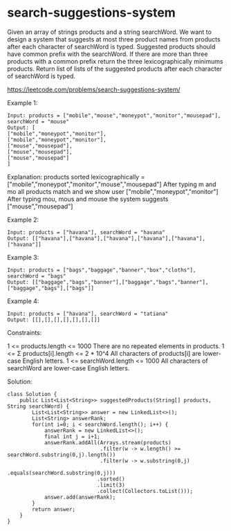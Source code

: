 # search-suggestions-system
Given an array of strings products and a string searchWord. We want to design a system that suggests at most three product names from products after each character of searchWord is typed. Suggested products should have common prefix with the searchWord. If there are more than three products with a common prefix return the three lexicographically minimums products.  Return list of lists of the suggested products after each character of searchWord is typed. 

https://leetcode.com/problems/search-suggestions-system/

Example 1:
```
Input: products = ["mobile","mouse","moneypot","monitor","mousepad"], searchWord = "mouse"
Output: [
["mobile","moneypot","monitor"],
["mobile","moneypot","monitor"],
["mouse","mousepad"],
["mouse","mousepad"],
["mouse","mousepad"]
]
```
Explanation: products sorted lexicographically = ["mobile","moneypot","monitor","mouse","mousepad"]
After typing m and mo all products match and we show user ["mobile","moneypot","monitor"]
After typing mou, mous and mouse the system suggests ["mouse","mousepad"]

Example 2:
```
Input: products = ["havana"], searchWord = "havana"
Output: [["havana"],["havana"],["havana"],["havana"],["havana"],["havana"]]
```

Example 3:
```
Input: products = ["bags","baggage","banner","box","cloths"], searchWord = "bags"
Output: [["baggage","bags","banner"],["baggage","bags","banner"],["baggage","bags"],["bags"]]
```

Example 4:
```
Input: products = ["havana"], searchWord = "tatiana"
Output: [[],[],[],[],[],[],[]]
```

Constraints:

1 <= products.length <= 1000
There are no repeated elements in products.
1 <= Σ products[i].length <= 2 * 10^4
All characters of products[i] are lower-case English letters.
1 <= searchWord.length <= 1000
All characters of searchWord are lower-case English letters.

Solution:
```
class Solution {
    public List<List<String>> suggestedProducts(String[] products, String searchWord) {
        List<List<String>> answer = new LinkedList<>();
        List<String> answerRank;
        for(int i=0; i < searchWord.length(); i++) {
            answerRank = new LinkedList<>();
            final int j = i+1;
            answerRank.addAll(Arrays.stream(products)
                              .filter(w -> w.length() >= searchWord.substring(0,j).length())
                              .filter(w -> w.substring(0,j)
                                            .equals(searchWord.substring(0,j))) 
                             .sorted()
                             .limit(3)
                             .collect(Collectors.toList()));
            answer.add(answerRank);
        }
        return answer;
    }
}
```
